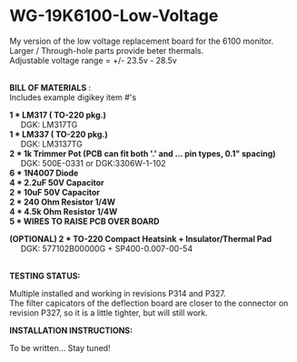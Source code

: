 # WG-19K6100-Low-Voltage
My version of the low voltage replacement board for the 6100 monitor.\
Larger / Through-hole parts provide beter thermals.\
Adjustable voltage range = +/- 23.5v - 28.5v \
&nbsp;

**BILL OF MATERIALS** :\
Includes example digikey item #'s

**1 * LM317 ( TO-220 pkg.)**\
&nbsp;&nbsp;&nbsp;&nbsp; DGK: LM317TG \
**1 * LM337 ( TO-220 pkg.)**\
&nbsp;&nbsp;&nbsp;&nbsp; DGK: LM3137TG \
**2 * 1k Trimmer Pot (PCB can fit both '.' and ... pin types, 0.1" spacing)**\
&nbsp;&nbsp;&nbsp;&nbsp; DGK: 500E-0331 or DGK:3306W-1-102\
**6 * 1N4007 Diode**\
**4 * 2.2uF 50V Capacitor**\
**2 * 10uF 50V Capacitor**\
**2 * 240 Ohm Resistor 1/4W**\
**4 * 4.5k Ohm Resistor 1/4W**\
**5 * WIRES TO RAISE PCB OVER BOARD**

**(OPTIONAL) 2 * TO-220 Compact Heatsink + Insulator/Thermal Pad** \
&nbsp;&nbsp;&nbsp;&nbsp; DGK: 577102B00000G + SP400-0.007-00-54 \
&nbsp;

**TESTING STATUS:**

Multiple installed and working in revisions P314 and P327.\
The filter capicators of the deflection board are closer to the connector on revision P327, so it is a little tighter, but will still work.


**INSTALLATION INSTRUCTIONS:**

To be written... Stay tuned!
